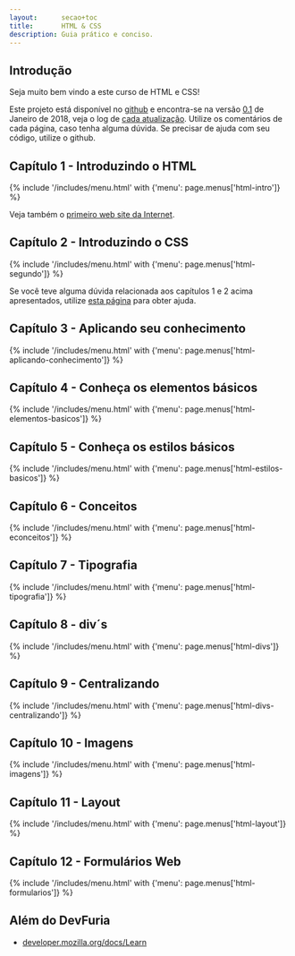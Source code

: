 ```yaml
---
layout:      secao+toc
title:       HTML & CSS
description: Guia prático e conciso.
---
```



## Introdução

Seja muito bem vindo a este curso de HTML e CSS!

Este projeto está disponível no [github](https://github.com/devfuria/html-css) e encontra-se na versão
[0.1](https://github.com/devfuria/html-css/releases) de Janeiro de 2018, veja o log de
[cada atualização](https://github.com/devfuria/html-css/commits/master).
Utilize os comentários de cada página, caso tenha alguma dúvida. Se precisar de ajuda com seu código, utilize o github.


## Capítulo 1 - Introduzindo o HTML

{% include '/includes/menu.html' with {'menu': page.menus['html-intro']} %}

Veja também o [primeiro web site da Internet](http://info.cern.ch/hypertext/WWW/TheProject.html).


## Capítulo 2 - Introduzindo o CSS

{% include '/includes/menu.html' with {'menu': page.menus['html-segundo']} %}

Se você teve alguma dúvida relacionada aos capítulos 1 e 2 acima apresentados, utilize
[esta página](duvidas-dos-primeiros-capiptulos/) para obter ajuda.


## Capítulo 3 - Aplicando seu conhecimento

{% include '/includes/menu.html' with {'menu': page.menus['html-aplicando-conhecimento']} %}


## Capítulo 4 - Conheça os elementos básicos

{% include '/includes/menu.html' with {'menu': page.menus['html-elementos-basicos']} %}


## Capítulo 5 - Conheça os estilos básicos

{% include '/includes/menu.html' with {'menu': page.menus['html-estilos-basicos']} %}


## Capítulo 6 - Conceitos

{% include '/includes/menu.html' with {'menu': page.menus['html-econceitos']} %}



## Capítulo 7 - Tipografia

{% include '/includes/menu.html' with {'menu': page.menus['html-tipografia']} %}


## Capítulo 8 - div´s

{% include '/includes/menu.html' with {'menu': page.menus['html-divs']} %}


## Capítulo 9 - Centralizando

{% include '/includes/menu.html' with {'menu': page.menus['html-divs-centralizando']} %}


## Capítulo 10 - Imagens

{% include '/includes/menu.html' with {'menu': page.menus['html-imagens']} %}


## Capítulo 11 - Layout

{% include '/includes/menu.html' with {'menu': page.menus['html-layout']} %}

## Capítulo 12 - Formulários Web

{% include '/includes/menu.html' with {'menu': page.menus['html-formularios']} %}

<!--
## Sua vez...

__...contribua!__

- Encontrou algum erro de português (eu sou bom nisso rsss) ?
- Algum texto mal redigido ou muito curto ?
- Você acha que pode melhorar algum artigo ?
- Gostaria de criar um artigo sobre HTML e/ou CSS ?

Você pode clonar o [projeto](https://github.com/devfuria/html-css/) do GitHub e nos enviar um pull request.

Veja [quem já contribuiu](https://github.com/devfuria/devfuria.com.br/graphs/contributors) com o projeto!!!


__...faltou cobrir algum tópico ?__

Esse é um mini-curso sobre HTML e CSS, mas minha intenção é fazê-lo crescer cada vez mais. Eu jé tenho alguns tópicos em mente
que irei cobrir e tenho a certeza que você também deve ter alguma coisa em mente, que tal compartilhar a sua ideia ?

Na lista de [issus do repositório](https://github.com/devfuria/html-css/issues) você poderá ver o que já temos em mente
(para evitar de criar um item duplicado). Fique à vontade para adicionar o item que você quizer. Também poderá escrever
um comentário nos itens já existentes.

Vamos lá!!! Sua ideia será sempre bem vinda!

__...seu feedback, sua sugestão!__

Preciso de seu feedback!

Eu preparei este curso de HTML e CSS com o objetivo de ser um curso realmente eficaz. Agora preciso que você me dê o seu
feedback sobre o curso, por exemplo...

- O que achou do curso, de sua qualidade?
- Faltou alguma explicação?
- O que você tiraria?
- O que você manteria?
- Você sugere alguma melhoria?
- Diga o que estiver em sua mente!

Conto com sua participação para eu poder melhorar cada vez este pequeno curso.
-->

## Além do DevFuria

- [developer.mozilla.org/docs/Learn](https://developer.mozilla.org/en-US/docs/Learn)

